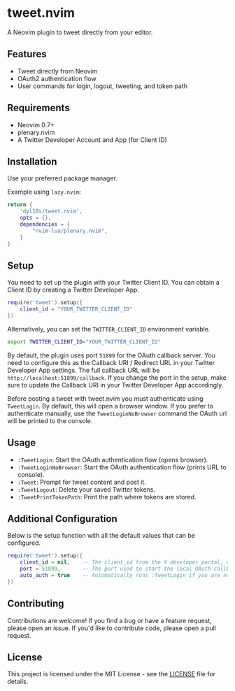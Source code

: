 # tweet.nvim

A Neovim plugin to tweet directly from your editor.

## Features

- Tweet directly from Neovim
- OAuth2 authentication flow
- User commands for login, logout, tweeting, and token path

## Requirements

- Neovim 0.7+
- plenary.nvim
- A Twitter Developer Account and App (for Client ID)

## Installation

Use your preferred package manager.

Example using `lazy.nvim`:

```lua
return { 
    'dyl10s/tweet.nvim',
    opts = {},
	dependencies = {
		"nvim-lua/plenary.nvim",
	}
}
```

## Setup

You need to set up the plugin with your Twitter Client ID. You can obtain a Client ID by creating a Twitter Developer App.

```lua
require('tweet').setup({
    client_id = "YOUR_TWITTER_CLIENT_ID"
})
```

Alternatively, you can set the `TWITTER_CLIENT_ID` environment variable.

```bash
export TWITTER_CLIENT_ID="YOUR_TWITTER_CLIENT_ID"
```

By default, the plugin uses port `51899` for the OAuth callback server. You need to configure this as the Callback URI / Redirect URL in your Twitter Developer App settings. The full callback URL will be `http://localhost:51899/callback`. If you change the port in the setup, make sure to update the Callback URI in your Twitter Developer App accordingly.

Before posting a tweet with tweet.nvim you must authenticate using `TweetLogin`. By default, this will open a browser window. If you prefer to authenticate manually, use the `TweetLoginNoBrowser` command the OAuth url will be printed to the console.

## Usage

- `:TweetLogin`: Start the OAuth authentication flow (opens browser).
- `:TweetLoginNoBrowser`: Start the OAuth authentication flow (prints URL to console).
- `:Tweet`: Prompt for tweet content and post it.
- `:TweetLogout`: Delete your saved Twitter tokens.
- `:TweetPrintTokenPath`: Print the path where tokens are stored.

## Additional Configuration

Below is the setup function with all the default values that can be configured.

```lua
require('tweet').setup({
    client_id = nil,    -- The client_id from the X developer portal, can be set with TWITTER_CLIENT_ID as well
    port = 51899,       -- The port used to start the local OAuth callback server
    auto_auth = true    -- Automatically runs :TweetLogin if you are not logged in
})
```

## Contributing

Contributions are welcome! If you find a bug or have a feature request, please open an issue. If you'd like to contribute code, please open a pull request.

## License

This project is licensed under the MIT License - see the [LICENSE](LICENSE) file for details.

